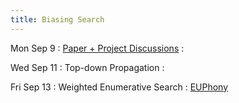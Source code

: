 ```yaml
---
title: Biasing Search
---
```


Mon Sep 9
: [Paper + Project Discussions](../lectures/lecture05-eusolver.pdf)
  : []()

Wed Sep 11
: Top-down Propagation
  : []()

Fri Sep 13
: Weighted Enumerative Search
  : [EUPhony](https://www.cis.upenn.edu/~alur/PLDI18.pdf)
